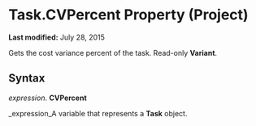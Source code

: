 
# Task.CVPercent Property (Project)

 **Last modified:** July 28, 2015

Gets the cost variance percent of the task. Read-only  **Variant**.

## Syntax

 _expression_. **CVPercent**

 _expression_A variable that represents a  **Task** object.


